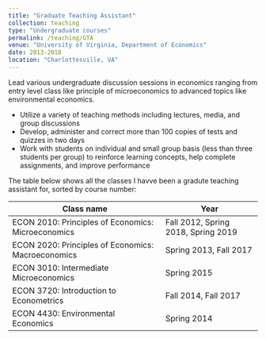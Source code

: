 ```yaml
---
title: "Graduate Teaching Assistant"
collection: teaching
type: "Undergraduate courses"
permalink: /teaching/GTA
venue: "University of Virginia, Department of Economics"
date: 2013-2018
location: "Charlottesville, VA"
---
```


Lead various undergraduate discussion sessions in economics ranging from entry level class like principle of microeconomics to advanced topics like environmental economics.  

* Utilize a variety of teaching methods including lectures, media, and group discussions
* Develop, administer and correct more than 100 copies of tests and quizzes in two days
* Work with students on individual and small group basis (less than three students per group) to reinforce learning concepts, help complete assignments, and improve performance

The table below shows all the classes I havve been a gradute teaching assistant for, sorted by course number:

|Class name | Year |
|---|---|
|ECON 2010: Principles of Economics: Microeconomics | Fall 2012, Spring 2018, Spring 2019|
|ECON 2020: Principles of Economics: Macroeconomics | Spring 2013, Fall 2017|
|ECON 3010: Intermediate Microeconomics | Spring 2015 | Fall 2016|
|ECON 3720: Introduction to Econometrics | Fall 2014, Fall 2017|
|ECON 4430: Environmental Economics | Spring 2014|
